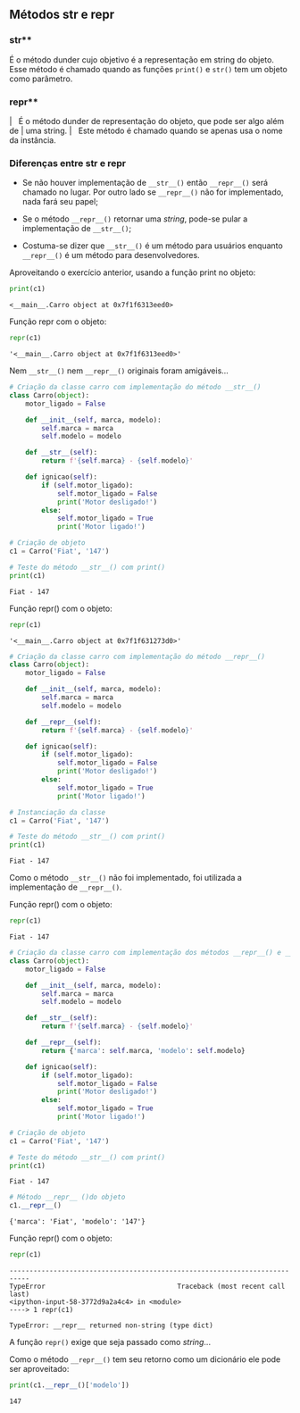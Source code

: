 ## Métodos __str__ e __repr__

### __str__**

É o método dunder cujo objetivo é a representação em string do objeto.  
Esse método é chamado quando as funções `print()` e `str()` tem um objeto como
parâmetro.  

### __repr__**

|   É o método dunder de representação do objeto, que pode ser algo além
  de
| uma string.
|   Este método é chamado quando se apenas usa o nome da instância.

### Diferenças entre __str__ e __repr__

- Se não houver implementação de `__str__()` então `__repr__()` será chamado
  no lugar. Por outro lado se `__repr__()` não for implementado, nada fará seu
  papel;

- Se o método `__repr__()` retornar uma *string*, pode-se pular a
  implementação de `__str__()`;
  
- Costuma-se dizer que `__str__()` é um método para usuários enquanto
  `__repr__()` é um método para desenvolvedores.  
  
  
Aproveitando o exercício anterior, usando a função print no objeto:

```python
print(c1)
```

```
<__main__.Carro object at 0x7f1f6313eed0>
```

Função repr com o objeto:

```python
repr(c1)
```

```
'<__main__.Carro object at 0x7f1f6313eed0>'
```

Nem `__str__()` nem `__repr__()` originais foram amigáveis...


```python
# Criação da classe carro com implementação do método __str__()
class Carro(object):
    motor_ligado = False    

    def __init__(self, marca, modelo):
        self.marca = marca
        self.modelo = modelo

    def __str__(self):
        return f'{self.marca} - {self.modelo}'

    def ignicao(self):
        if (self.motor_ligado):
            self.motor_ligado = False
            print('Motor desligado!')
        else:
            self.motor_ligado = True
            print('Motor ligado!')

# Criação de objeto
c1 = Carro('Fiat', '147')

# Teste do método __str__() com print()
print(c1)
```

```
Fiat - 147
```

Função repr() com o objeto:

```python
repr(c1)
```

```
'<__main__.Carro object at 0x7f1f631273d0>'
```

```python
# Criação da classe carro com implementação do método __repr__()
class Carro(object):
    motor_ligado = False    

    def __init__(self, marca, modelo):
        self.marca = marca
        self.modelo = modelo

    def __repr__(self):
        return f'{self.marca} - {self.modelo}'

    def ignicao(self):
        if (self.motor_ligado):
            self.motor_ligado = False
            print('Motor desligado!')
        else:
            self.motor_ligado = True
            print('Motor ligado!')

# Instanciação da classe
c1 = Carro('Fiat', '147')

# Teste do método __str__() com print()
print(c1)
```

```
Fiat - 147
```

Como o método `__str__()` não foi implementado, foi utilizada a implementação
de `__repr__()`.  
  
    
Função repr() com o objeto:

```python
repr(c1)
```

```
Fiat - 147
```

  

```python
# Criação da classe carro com implementação dos métodos __repr__() e __str__()
class Carro(object):
    motor_ligado = False    

    def __init__(self, marca, modelo):
        self.marca = marca
        self.modelo = modelo

    def __str__(self):
        return f'{self.marca} - {self.modelo}'

    def __repr__(self):
        return {'marca': self.marca, 'modelo': self.modelo}

    def ignicao(self):
        if (self.motor_ligado):
            self.motor_ligado = False
            print('Motor desligado!')
        else:
            self.motor_ligado = True
            print('Motor ligado!')

# Criação de objeto
c1 = Carro('Fiat', '147')

# Teste do método __str__() com print()
print(c1)
```

```
Fiat - 147
```

```python
# Método __repr__ ()do objeto
c1.__repr__()
```

```
{'marca': 'Fiat', 'modelo': '147'}
```

Função repr() com o objeto:

```python
repr(c1)
```

```
---------------------------------------------------------------------------
TypeError                                 Traceback (most recent call last)
<ipython-input-58-3772d9a2a4c4> in <module>
----> 1 repr(c1)

TypeError: __repr__ returned non-string (type dict)
```

A função `repr()` exige que seja passado como *string*...  
  
Como o método `__repr__()` tem seu retorno como um dicionário ele pode ser
aproveitado:

```python
print(c1.__repr__()['modelo'])
```

```
147
```
